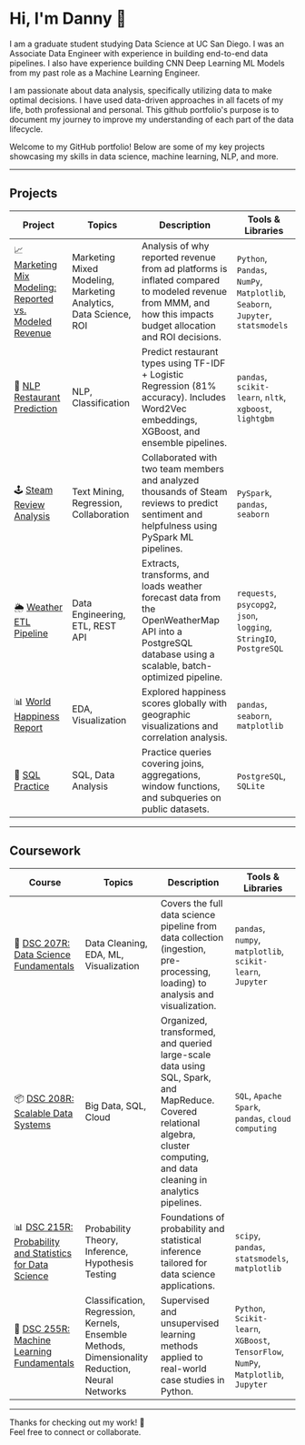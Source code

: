 # Hi, I'm Danny 👋

I am a graduate student studying Data Science at UC San Diego. I was an Associate Data Engineer with experience in building end-to-end data pipelines. I also have experience building CNN Deep Learning ML Models from my past role as a Machine Learning Engineer.

I am passionate about data analysis, specifically utilizing data to make optimal decisions. I have used data-driven approaches in all facets of my life, both professional and personal. This github portfolio's purpose is to document my journey to improve my understanding of each part of the data lifecycle.

Welcome to my GitHub portfolio! Below are some of my key projects showcasing my skills in data science, machine learning, NLP, and more.

---

## Projects

| Project | Topics | Description | Tools & Libraries |    
|--------|--------|-------------|-------------------|
| 📈 [Marketing Mix Modeling: Reported vs. Modeled Revenue](https://github.com/dannyxia7/Marketing_Mix_Model_Analysis) | Marketing Mixed Modeling, Marketing Analytics, Data Science, ROI | Analysis of why reported revenue from ad platforms is inflated compared to modeled revenue from MMM, and how this impacts budget allocation and ROI decisions. | `Python`, `Pandas`, `NumPy`, `Matplotlib`, `Seaborn`, `Jupyter`, `statsmodels` |
| 🤖 [NLP Restaurant Prediction](https://github.com/dannyxia7/NLP_Restaurant_Prediction) | NLP, Classification | Predict restaurant types using TF-IDF + Logistic Regression (81% accuracy). Includes Word2Vec embeddings, XGBoost, and ensemble pipelines. | `pandas`, `scikit-learn`, `nltk`, `xgboost`, `lightgbm` |
| 🕹 [Steam Review Analysis](https://github.com/dannyxia7/Steam_Review_Analysis) | Text Mining, Regression, Collaboration | Collaborated with two team members and analyzed thousands of Steam reviews to predict sentiment and helpfulness using PySpark ML pipelines. | `PySpark`, `pandas`, `seaborn` |
| 🌦️ [Weather ETL Pipeline](https://github.com/dannyxia7/Weather_ETL_Pipeline) | Data Engineering, ETL, REST API | Extracts, transforms, and loads weather forecast data from the OpenWeatherMap API into a PostgreSQL database using a scalable, batch-optimized pipeline. | `requests`, `psycopg2`, `json`, `logging`, `StringIO`, `PostgreSQL` |
| 📊 [World Happiness Report](https://github.com/dannyxia7/World-Happiness-Report) | EDA, Visualization | Explored happiness scores globally with geographic visualizations and correlation analysis. | `pandas`, `seaborn`, `matplotlib` |
| 🧾 [SQL Practice](https://github.com/dannyxia7/SQL-Practice) | SQL, Data Analysis | Practice queries covering joins, aggregations, window functions, and subqueries on public datasets. | `PostgreSQL`, `SQLite` |

---

## Coursework

| Course | Topics | Description | Tools & Libraries |
|--------|--------|-------------|-------------------|
| 🧠 [DSC 207R: Data Science Fundamentals](https://github.com/dannyxia7/UCSD_DSC_207R) | Data Cleaning, EDA, ML, Visualization | Covers the full data science pipeline from data collection (ingestion, pre-processing, loading) to analysis and visualization. | `pandas`, `numpy`, `matplotlib`, `scikit-learn`, `Jupyter` |
| 📦 [DSC 208R: Scalable Data Systems](https://github.com/dannyxia7/DSC_208R) | Big Data, SQL, Cloud | Organized, transformed, and queried large-scale data using SQL, Spark, and MapReduce. Covered relational algebra, cluster computing, and data cleaning in analytics pipelines. | `SQL`, `Apache Spark`, `pandas`, `cloud computing` |
| 📊 [DSC 215R: Probability and Statistics for Data Science](https://github.com/dannyxia7/DSC_215R) | Probability Theory, Inference, Hypothesis Testing | Foundations of probability and statistical inference tailored for data science applications. | `scipy`, `pandas`, `statsmodels`, `matplotlib` |
| 🧠 [DSC 255R: Machine Learning Fundamentals](https://github.com/dannyxia7/DSC_255R) | Classification, Regression, Kernels, Ensemble Methods, Dimensionality Reduction, Neural Networks | Supervised and unsupervised learning methods applied to real-world case studies in Python. | `Python`, `Scikit-learn`, `XGBoost`, `TensorFlow`, `NumPy`, `Matplotlib`, `Jupyter` |

---

Thanks for checking out my work! 🚀  
Feel free to connect or collaborate.
